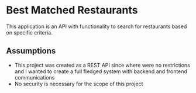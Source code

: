 # Best Matched Restaurants
This application is an API with functionality to search for restaurants based on specific criteria.

## Assumptions
- This project was created as a REST API since where were no restrictions and I wanted to create a full fledged system with backend and frontend communications
- No security is necessary for the scope of this project
